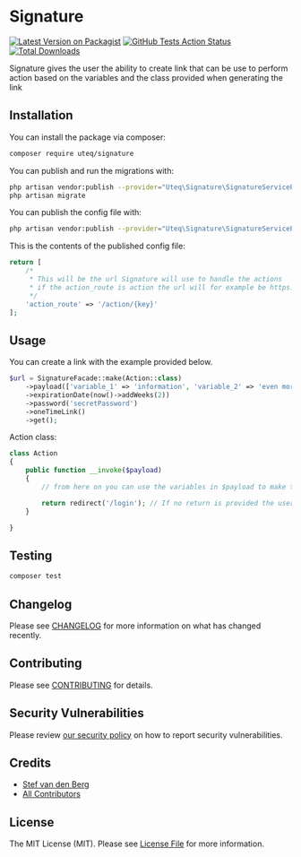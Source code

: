 # Signature

[![Latest Version on Packagist](https://img.shields.io/packagist/v/uteq/signature.svg?style=flat-square)](https://packagist.org/packages/uteq/signature)
[![GitHub Tests Action Status](https://img.shields.io/github/workflow/status/uteq/signature/run-tests?label=tests)](https://github.com/uteq/signature/actions?query=workflow%3Arun-tests+branch%3Amaster)
[![Total Downloads](https://img.shields.io/packagist/dt/uteq/signature.svg?style=flat-square)](https://packagist.org/packages/uteq/signature)


Signature gives the user the ability to create link that can be use to perform action based on the variables and the class provided when generating the link

## Installation

You can install the package via composer:

```bash
composer require uteq/signature
```

You can publish and run the migrations with:

```bash
php artisan vendor:publish --provider="Uteq\Signature\SignatureServiceProvider" --tag="migrations"
php artisan migrate
```

You can publish the config file with:
```bash
php artisan vendor:publish --provider="Uteq\Signature\SignatureServiceProvider" --tag="config"
```

This is the contents of the published config file:

```php
return [
    /*
     * This will be the url Signature will use to handle the actions
     * if the action_route is action the url will for example be https://example.com/action/<key>
     */
    'action_route' => '/action/{key}'
];
```

## Usage
  You can create a link with the example provided below. 
``` php
$url = SignatureFacade::make(Action::class)
	->payload(['variable_1' => 'information', 'variable_2' => 'even more information'])
	->expirationDate(now()->addWeeks(2))
	->password('secretPassword')
	->oneTimeLink()
	->get();
```

Action class:
```php
class Action
{
    public function __invoke($payload)
    {
        // from here on you can use the variables in $payload to make the link actually do something;

        return redirect('/login'); // If no return is provided the user will be redirected to "/".
    }

}
```

## Testing

``` bash
composer test
```

## Changelog

Please see [CHANGELOG](CHANGELOG.md) for more information on what has changed recently.

## Contributing

Please see [CONTRIBUTING](.github/CONTRIBUTING.md) for details.

## Security Vulnerabilities

Please review [our security policy](../../security/policy) on how to report security vulnerabilities.

## Credits

- [Stef van den Berg](https://github.com/stef1904berg)
- [All Contributors](../../contributors)

## License

The MIT License (MIT). Please see [License File](LICENSE.md) for more information.
